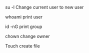 su -l Change current user to new user

 whoami print user

 id -nG print group

 chown change owner

 Touch create file
